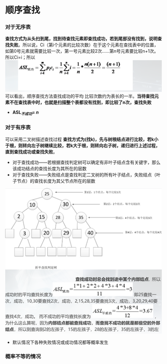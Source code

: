 

# 顺序查找

### 对于无序表
**查找方式为从头扫到尾，找到待查找元素即查找成功，若到尾部没有找到，说明查找失败**。所以说，Ci（第i个元素的比较次数）在于这个元素在查找表中的位置，如第0号元素就需要比较一次，第一号元素比较2次......第n号元素要比较n+1次。所以Ci=i；所以
![输入图片说明](/imgs/2025-07-09/ouKmHeOJ4ancVo6b.png)
可以看出，顺序查找方法查找成功的平均 比较次数约为表长的一半。**当待查找元素不在查找表中时，也就是扫描整个表都没有找到，即比较了n次，查找失败**
- **ASL$_不$$_成$$_功$=  _n_**

### 对于有序表
可以采用二叉树描述查找过程
**查找方式为(找k)，先与树根结点进行比较，若k小于根，则转向左子树继续比较，若k大于根，则转向右子树，递归进行上述过程，直到查找成功或查找失败**。

- 对于查找成功——若根据查找判定树可以确定有非叶子结点含有关键字，那么该成功结点的查找长度为其所在的层数
- 对于查找失败——失败结点是查找判定二叉树的所有叶子结点，失败结点（叶子节点）的查找长度为其父节点所在的层数

![输入图片说明](/imgs/2025-07-09/MXRbS9hixElj3yZp.png)

- 默认情况下各种失败情况或成功情况都等概率发生

### 概率不等的情况

<!--stackedit_data:
eyJoaXN0b3J5IjpbLTEzMzg1MzU4NjcsMTMwMDI0MzIxXX0=
-->